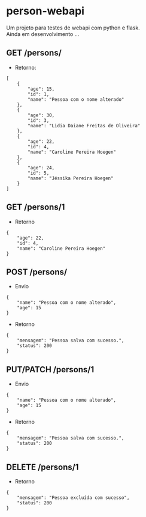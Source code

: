 # person-webapi

Um projeto para testes de webapi com python e flask.  
Ainda em desenvolvimento ...

## GET /persons/
- Retorno:
```
[
    {
        "age": 15,
        "id": 1,
        "name": "Pessoa com o nome alterado"
    },
    {
        "age": 30,
        "id": 3,
        "name": "Lidia Daiane Freitas de Oliveira"
    },
    {
        "age": 22,
        "id": 4,
        "name": "Caroline Pereira Hoegen"
    },
    {
        "age": 24,
        "id": 5,
        "name": "Jéssika Pereira Hoegen"
    }
]
```

## GET /persons/1
- Retorno
```
{
    "age": 22,
    "id": 4,
    "name": "Caroline Pereira Hoegen"
}
```

## POST /persons/
- Envio
```
{
	"name": "Pessoa com o nome alterado",
	"age": 15
}
```
- Retorno
```
{
    "mensagem": "Pessoa salva com sucesso.",
    "status": 200
}
```

## PUT/PATCH /persons/1
- Envio
```
{
	"name": "Pessoa com o nome alterado",
	"age": 15
}
```
- Retorno
```
{
    "mensagem": "Pessoa salva com sucesso.",
    "status": 200
}
```

## DELETE /persons/1
- Retorno
```
{
    "mensagem": "Pessoa excluída com sucesso",
    "status": 200
}
```
